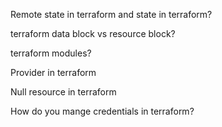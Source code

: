 Remote state in terraform and state in terraform?

terraform data block vs resource block?

terraform modules?

Provider in terraform

Null resource in terraform

How do you mange credentials in terraform?